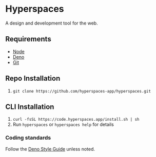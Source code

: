 # Hyperspaces

A design and development tool for the web.

## Requirements

- [Node](https://node.org/)
- [Deno](https://deno.land/)
- [Git](https://git-scm.com/)

## Repo Installation

1. `git clone https://github.com/hyperspaces-app/hyperspaces.git`

## CLI Installation

1. `curl -fsSL https://code.hyperspaces.app/install.sh | sh`
1. Run `hyperspaces` or `hyperspaces help` for details

### Coding standards
Follow the [Deno Style Guide](https://deno.land/manual/contributing/style_guide) unless noted.
